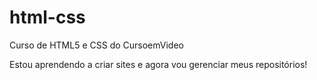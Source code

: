 # html-css
 Curso de HTML5 e CSS do CursoemVideo

Estou aprendendo a criar sites e agora vou gerenciar meus repositórios!